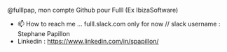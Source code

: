  @fulllpap, mon compte Github pour Fulll (Ex IbizaSoftware)
- 📫 How to reach me ...  fulll.slack.com only for now // slack username : Stephane Papillon
- Linkedin : https://www.linkedin.com/in/spapillon/

<!---
fulllpap/fulllpap is a ✨ special ✨ repository because its `README.md` (this file) appears on your GitHub profile.
You can click the Preview link to take a look at your changes.
--->
